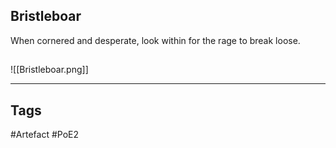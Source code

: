 ## Bristleboar
When cornered and desperate, look within for the rage to break loose.
##
![[Bristleboar.png]]

---
## Tags
#Artefact
#PoE2